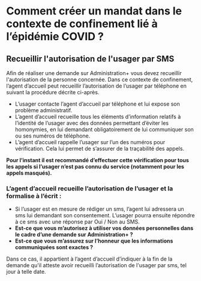# Comment créer un mandat dans le contexte de confinement lié à l’épidémie COVID ?

## Recueillir l'autorisation de l'usager par SMS

Afin de réaliser une demande sur Administration+ vous devez recueillir l'autorisation de la personne concernée. Dans ce contexte de confinement, l’agent d’accueil peut recueillir l’autorisation de l’usager par téléphone en suivant la procédure décrite ci-après.

* L’usager contacte l’agent d’accueil par téléphone et lui expose son problème administratif.
* L’agent d’accueil recueille tous les éléments d’information relatifs à l’identité de l’usager avec des données permettant d’éviter les homonymies, en lui demandant obligatoirement de lui communiquer son ou ses numéros de téléphone.
* L’agent d’accueil rappelle l’usager sur l’un des numéros pour vérification. Cela lui permet de s’assurer de la traçabilité des appels.

**Pour l’instant il est recommandé d’effectuer cette vérification pour tous les appels si l’usager n’est pas connu du service \(notamment pour les appels masqués\).**

### L’agent d’accueil recueille l’autorisation de l’usager et la formalise à l’écrit :

* Si l’usager est en mesure de rédiger un sms, l’agent lui adressera un sms lui demandant son consentement. L’usager pourra ensuite répondre à ce sms avec une réponse par Oui / Non au SMS.
* **Est-ce que vous m’autorisez à utiliser vos données personnelles dans le cadre d’une demande sur Administration+ ?**
* **Est-ce que vous m’assurez sur l’honneur que les informations communiquées sont exactes ?**

Dans ce cas, il appartient à l’agent d’accueil d’indiquer à la fin de la demande qu'il atteste avoir recueilli l’autorisation de l'usager par sms, tel jour à telle date.

